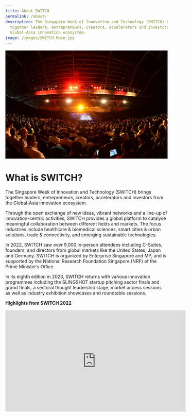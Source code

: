 ```yaml
---
title: About SWITCH
permalink: /about/
description: The Singapore Week of Innovation and Technology (SWITCH) brings
  together leaders, entrepreneurs, creators, accelerators and investors from the
  Global-Asia innovation ecosystem.
image: /images/SWITCH_Main.jpg
---
```

![](/images/SWITCH_Main.jpg)
# What is SWITCH?
The Singapore Week of Innovation and Technology (SWITCH) brings together leaders, entrepreneurs, creators, accelerators and investors from the Global-Asia innovation ecosystem. 

Through the open exchange of new ideas, vibrant networks and a line-up of innovation-centric activities, SWITCH provides a global platform to catalyse meaningful collaboration between different fields and markets. The focus industries include healthcare &amp; biomedical sciences, smart cities &amp; urban solutions, trade &amp; connectivity, and emerging sustainable technologies. 

In 2022, SWITCH saw over 9,000 in-person attendees including C-Suites, founders, and directors from global markets like the United States, Japan and Germany. SWITCH is organized by Enterprise Singapore and MP, and is supported by the National Research Foundation Singapore (NRF) of the Prime Minister’s Office.

In its eighth edition in 2023, SWITCH returns with various innovation programmes including the SLINGSHOT startup pitching sector finals and grand finals, a sectoral thought leadership stage, market access sessions as well as industry exhibition showcases and roundtable sessions.

**Highlights from SWITCH 2022**

 <center><iframe allowfullscreen="" allow="accelerometer; autoplay; clipboard-write; encrypted-media; gyroscope; picture-in-picture; web-share" frameborder="0" title="YouTube video player" src="https://www.youtube.com/embed/CDpp_6Ih26w" height="315" width="560"></iframe></center>